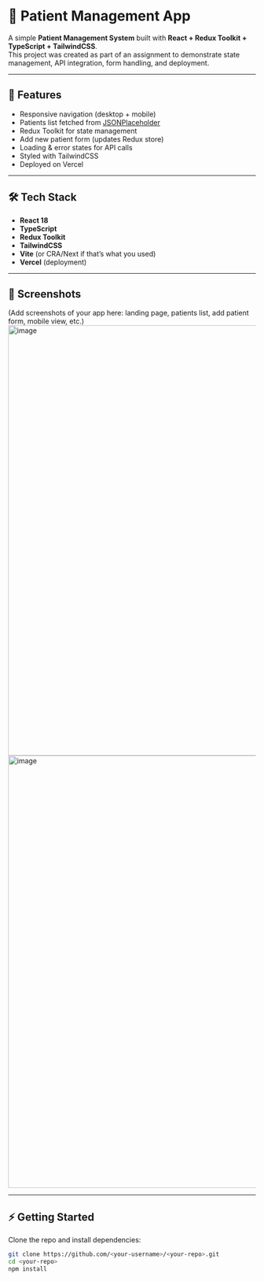 # 🏥 Patient Management App

A simple **Patient Management System** built with **React + Redux Toolkit + TypeScript + TailwindCSS**.  
This project was created as part of an assignment to demonstrate state management, API integration, form handling, and deployment.

---

## 🚀 Features
- Responsive navigation (desktop + mobile)
- Patients list fetched from [JSONPlaceholder](https://jsonplaceholder.typicode.com/users)
- Redux Toolkit for state management
- Add new patient form (updates Redux store)
- Loading & error states for API calls
- Styled with TailwindCSS
- Deployed on Vercel

---

## 🛠️ Tech Stack
- **React 18**
- **TypeScript**
- **Redux Toolkit**
- **TailwindCSS**
- **Vite** (or CRA/Next if that’s what you used)
- **Vercel** (deployment)

---

## 📸 Screenshots
(Add screenshots of your app here: landing page, patients list, add patient form, mobile view, etc.)
<img width="1900" height="875" alt="image" src="https://github.com/user-attachments/assets/b0666524-eed7-4573-9d05-442ad3553c76" />
<img width="1912" height="879" alt="image" src="https://github.com/user-attachments/assets/a779f002-031e-4af3-a3d9-d7a37c16ec4e" />

---

## ⚡ Getting Started
Clone the repo and install dependencies:
```bash
git clone https://github.com/<your-username>/<your-repo>.git
cd <your-repo>
npm install
